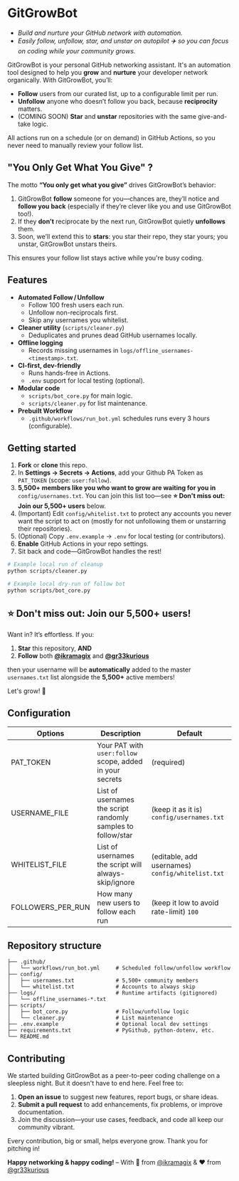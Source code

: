 # GitGrowBot 
- *Build and nurture your GitHub network with automation.*
- *Easily follow, unfollow, star, and unstar on autopilot ✈️  so you can focus on coding while your community grows.*

GitGrowBot is your personal GitHub networking assistant. It's an automation tool designed to help you **grow** and **nurture** your developer network organically. With GitGrowBot, you’ll:

* **Follow** users from our curated list, up to a configurable limit per run.
* **Unfollow** anyone who doesn’t follow you back, because **reciprocity** matters.
* (COMING SOON) **Star** and **unstar** repositories with the same give-and-take logic.

All actions run on a schedule (or on demand) in GitHub Actions, so you never need to manually review your follow list.

## "You Only Get What You Give" ?

The motto **“You only get what you give”** drives GitGrowBot’s behavior:

1. GitGrowBot **follow** someone for you—chances are, they’ll notice and **follow you back** (especially if they’re clever like you and use GitGrowBot too!).  
2. If they **don’t** reciprocate by the next run, GitGrowBot quietly **unfollows** them.
3. Soon, we’ll extend this to **stars**: you star their repo, they star yours; you unstar, GitGrowBot unstars theirs.

This ensures your follow list stays active while you're busy coding.

## Features

- **Automated Follow / Unfollow**  
  - Follow 100 fresh users each run.  
  - Unfollow non-reciprocals first.  
  - Skip any usernames you whitelist.  
- **Cleaner utility** (`scripts/cleaner.py`)  
  - Deduplicates and prunes dead GitHub usernames locally.  
- **Offline logging**  
  - Records missing usernames in `logs/offline_usernames-<timestamp>.txt`.  
- **CI-first, dev-friendly**  
  - Runs hands-free in Actions.  
  - `.env` support for local testing (optional).  
- **Modular code**  
  - `scripts/bot_core.py` for main logic.  
  - `scripts/cleaner.py` for list maintenance.  
- **Prebuilt Workflow**  
  - `.github/workflows/run_bot.yml` schedules runs every 3 hours (configurable).

## Getting started

1. **Fork** or **clone** this repo.
2. In **Settings → Secrets → Actions**, add your Github PA Token as `PAT_TOKEN` (scope: `user:follow`).
3. **5,500+ members like you who want to grow are waiting for you in** `config/usernames.txt`. You can join this list too—see **⭐ Don't miss out: Join our 5,500+ users** below.
4. (Important) Edit `config/whitelist.txt` to protect any accounts you never want the script to act on (mostly for not unfollowing them or unstarring their repositories).
5. (Optional) Copy `.env.example` → `.env` for local testing (or contributors).
6. **Enable** GitHub Actions in your repo settings.
7. Sit back and code—GitGrowBot handles the rest!

```bash
# Example local run of cleanup
python scripts/cleaner.py

# Example local dry-run of follow bot
python scripts/bot_core.py
```

## ⭐ Don't miss out: Join our 5,500+ users!

Want in? It’s effortless. If you:

1. **Star** this repository, **AND**
2. **Follow** both **[@ikramagix](https://github.com/ikramagix)** and **[@gr33kurious](https://github.com/gr33kurious)**

then your username will be **automatically** added to the master `usernames.txt` list alongside the **5,500+** active members!

Let's grow! 💪

## Configuration

| Options      | Description                                                   | Default                                             |
| ------------------ | ------------------------------------------------------------- | --------------------------------------------------- |
| PAT_TOKEN       | Your PAT with `user:follow` scope, added in your secrets   | (required)                                          |
| USERNAME_FILE      | List of usernames the script randomly samples to follow/star  | (keep it as it is) `config/usernames.txt`           |
| WHITELIST_FILE     | List of usernames the script will always-skip/ignore          | (editable, add usernames) `config/whitelist.txt` |
| FOLLOWERS_PER_RUN  | How many new users to follow each run                         | (keep it low to avoid rate-limit) `100`              |

## Repository structure

```
├── .github/
│   └── workflows/run_bot.yml     # Scheduled follow/unfollow workflow
├── config/
│   ├── usernames.txt             # 5,500+ community members
│   └── whitelist.txt             # Accounts to always skip
├── logs/                         # Runtime artifacts (gitignored)
│   └── offline_usernames-*.txt
├── scripts/
│   ├── bot_core.py               # Follow/unfollow logic
│   └── cleaner.py                # List maintenance
├── .env.example                  # Optional local dev settings
├── requirements.txt              # PyGithub, python-dotenv, etc.
└── README.md
```

## Contributing

We started building GitGrowBot as a peer-to-peer coding challenge on a sleepless night. But it doesn't have to end here. Feel free to:

1. **Open an issue** to suggest new features, report bugs, or share ideas.  
2. **Submit a pull request** to add enhancements, fix problems, or improve documentation.  
3. Join the discussion—your use cases, feedback, and code all keep our community vibrant.

Every contribution, big or small, helps everyone grow. Thank you for pitching in!

**Happy networking & happy coding!** 
– With 💛 from [@ikramagix](https://github.com/ikramagix) & ❤️ from [@gr33kurious](https://github.com/gr33kurious)